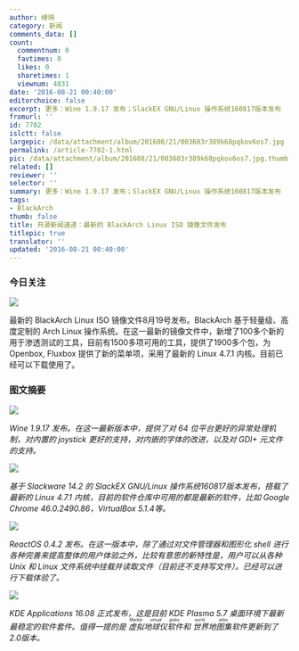 ```yaml
---
author: 棣琦
category: 新闻
comments_data: []
count:
  commentnum: 0
  favtimes: 0
  likes: 0
  sharetimes: 1
  viewnum: 4831
date: '2016-08-21 00:40:00'
editorchoice: false
excerpt: 更多：Wine 1.9.17 发布；SlackEX GNU/Linux 操作系统160817版本发布
fromurl: ''
id: 7702
islctt: false
largepic: /data/attachment/album/201608/21/003603r389k68pqkov6os7.jpg
permalink: /article-7702-1.html
pic: /data/attachment/album/201608/21/003603r389k68pqkov6os7.jpg.thumb.jpg
related: []
reviewer: ''
selector: ''
summary: 更多：Wine 1.9.17 发布；SlackEX GNU/Linux 操作系统160817版本发布
tags:
- BlackArch
thumb: false
title: 开源新闻速递：最新的 BlackArch Linux ISO 镜像文件发布
titlepic: true
translator: ''
updated: '2016-08-21 00:40:00'
---
```


### 今日关注


![](/data/attachment/album/201608/21/003603r389k68pqkov6os7.jpg)


最新的 BlackArch Linux ISO 镜像文件8月19号发布。BlackArch 基于轻量级、高度定制的 Arch Linux 操作系统。在这一最新的镜像文件中，新增了100多个新的用于渗透测试的工具，目前有1500多项可用的工具，提供了1900多个包，为 Openbox, Fluxbox 提供了新的菜单项，采用了最新的 Linux 4.7.1 内核。目前已经可以下载使用了。


### 图文摘要


![](/data/attachment/album/201608/21/003630l6a9gy6ygsg6fs4o.jpg)


*Wine 1.9.17 发布。在这一最新版本中，提供了对 64 位平台更好的异常处理机制，对内置的 joystick 更好的支持，对内嵌的字体的改进，以及对 GDI+ 元文件的支持。*


![](/data/attachment/album/201608/21/003656zbw5qtqsxs24q9mr.jpg)


*基于 Slackware 14.2 的 SlackEX GNU/Linux 操作系统160817版本发布，搭载了最新的 Linux 4.7.1 内核，目前的软件仓库中可用的都是最新的软件，比如 Google Chrome 46.0.2490.86，VirtualBox 5.1.4等。*


![](/data/attachment/album/201608/21/003718wbv0zvg006v558d2.jpg)


*ReactOS 0.4.2 发布。在这一版本中，除了通过对文件管理器和图形化 shell 进行各种完善来提高整体的用户体验之外，比较有意思的新特性是，用户可以从各种 Unix 和 Linux 文件系统中挂载并读取文件（目前还不支持写文件）。已经可以进行下载体验了。*


![](/data/attachment/album/201608/21/003741aryyr5qtnpeznuon.jpg)


*KDE Applications 16.08 正式发布，这是目前 KDE Plasma 5.7 桌面环境下最新最稳定的软件套件。值得一提的是<ruby> 虚拟地球仪软件 <rp>  （ </rp> <rt>  Marble virtual globe </rt> <rp>  ） </rp></ruby>和<ruby> 世界地图集 <rp>  （ </rp> <rt>  world atlas </rt> <rp>  ） </rp></ruby>软件更新到了2.0版本。*